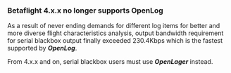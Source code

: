 ### Betaflight 4.x.x no longer supports OpenLog

As a result of never ending demands for different log items for better and more diverse flight characteristics analysis, output bandwidth requirement for serial blackbox output finally exceeded 230.4Kbps which is the fastest supported by **_OpenLog_**.

From 4.x.x and on, serial blackbox users must use _**OpenLager**_ instead.